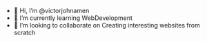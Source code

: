 - 👋 Hi, I’m @victorjohnamen
- 🌱 I’m currently learning WebDevelopment
- 💞️ I’m looking to collaborate on Creating interesting websites from scratch

